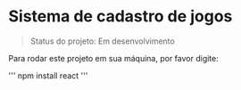 <h1>Sistema de cadastro de jogos</h1>

>Status do projeto: Em desenvolvimento

Para rodar este projeto em sua máquina, por favor digite:

'''
npm install react
'''
